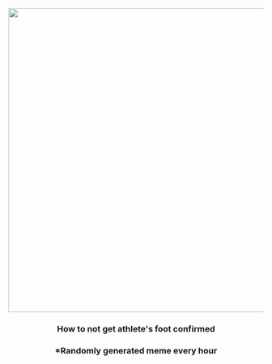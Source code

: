 <p align="center">
        <img src="https://i.redd.it/o5ghgzv6cew81.png" width="600" height="600">
        </p>
        <h3 align="center">How to not get athlete's foot confirmed</h3>
        <h3 align="center">*Randomly generated meme every hour</h3>
    